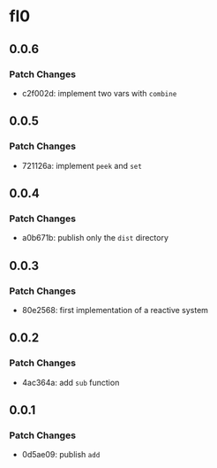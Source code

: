 # fl0

## 0.0.6

### Patch Changes

- c2f002d: implement two vars with `combine`

## 0.0.5

### Patch Changes

- 721126a: implement `peek` and `set`

## 0.0.4

### Patch Changes

- a0b671b: publish only the `dist` directory

## 0.0.3

### Patch Changes

- 80e2568: first implementation of a reactive system

## 0.0.2

### Patch Changes

- 4ac364a: add `sub` function

## 0.0.1

### Patch Changes

- 0d5ae09: publish `add`
